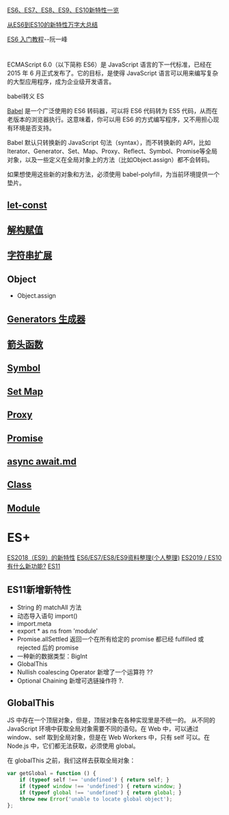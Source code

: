 [ES6、ES7、ES8、ES9、ES10新特性一览](https://juejin.im/post/5ca2e1935188254416288eb2)

[从ES6到ES10的新特性万字大总结](https://juejin.im/post/5dfa5cb86fb9a0165721db1d)

[ES6 入门教程](https://es6.ruanyifeng.com/)--阮一峰
#

ECMAScript 6.0（以下简称 ES6）是 JavaScript 语言的下一代标准，已经在 2015 年 6 月正式发布了。它的目标，是使得 JavaScript 语言可以用来编写复杂的大型应用程序，成为企业级开发语言。

babel转义 ES

[Babel](https://www.babeljs.cn/repl/) 是一个广泛使用的 ES6 转码器，可以将 ES6 代码转为 ES5 代码，从而在老版本的浏览器执行。这意味着，你可以用 ES6 的方式编写程序，又不用担心现有环境是否支持。

Babel 默认只转换新的 JavaScript 句法（syntax），而不转换新的 API，比如Iterator、Generator、Set、Map、Proxy、Reflect、Symbol、Promise等全局对象，以及一些定义在全局对象上的方法（比如Object.assign）都不会转码。

如果想使用这些新的对象和方法，必须使用 babel-polyfill，为当前环境提供一个垫片。

## [let-const](/details/ES/ES6/let-const.md)
## [解构赋值](/details/ES/ES6/解构.md)
## [字符串扩展](/details/ES/ES6/String扩展.md)

## Object
* Object.assign

## [Generators 生成器](/details/JS/Generator.md)

## [箭头函数](/details/JS/details/this.md)



## [Symbol](/details/JS数据类型/Symbol.md)

## [Set Map](/details/JS/Set、Map.md)

## [Proxy](/details/JS/proxy.md)

## [Promise](/details/JS/promise.md)

## [async await.md](/details/JS/async_await.md)

## [Class](/details/JS/Class.md)

## [Module](/details/JS/Module.md)


# ES+
[ES2018（ES9）的新特性](https://juejin.im/post/6844903622870827022)
[ES6/ES7/ES8/ES9资料整理(个人整理)](https://juejin.im/post/6844903728944775181)
[ES2019 / ES10有什么新功能?](https://juejin.im/post/6844903872469680141)
[ES11](https://juejin.im/post/6883306672064987149)

## ES11新增新特性
* String 的 matchAll 方法
* 动态导入语句 import()
* import.meta
* export * as ns from 'module'
* Promise.allSettled 返回一个在所有给定的 promise 都已经 fulfilled 或 rejected 后的 promise 
* 一种新的数据类型：BigInt
* GlobalThis
* Nullish coalescing Operator 新增了一个运算符 ??
* Optional Chaining 新增可选链操作符 ?.

## GlobalThis

JS 中存在一个顶层对象，但是，顶层对象在各种实现里是不统一的。
从不同的 JavaScript 环境中获取全局对象需要不同的语句。在 Web 中，可以通过 window、self 取到全局对象，但是在 Web Workers 中，只有 self 可以。在 Node.js 中，它们都无法获取，必须使用 global。

在 globalThis 之前，我们这样去获取全局对象：
```js
var getGlobal = function () {
    if (typeof self !== 'undefined') { return self; }
    if (typeof window !== 'undefined') { return window; }
    if (typeof global !== 'undefined') { return global; }
    throw new Error('unable to locate global object');
};

```